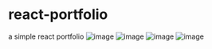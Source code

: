 # react-portfolio
a simple react portfolio
![image](https://github.com/realhassan97/react-portfolio/assets/81860602/62e68ca3-b614-42a4-914a-a9bab511f79d)
![image](https://github.com/realhassan97/react-portfolio/assets/81860602/b15a1a67-c1df-4fc7-a0c0-537e44b364e4)
![image](https://github.com/realhassan97/react-portfolio/assets/81860602/976bcbde-c87d-451d-be83-29beb1bf4807)
![image](https://github.com/realhassan97/react-portfolio/assets/81860602/593a3b51-9417-4b58-919e-d09e401570f0)
